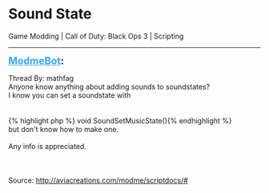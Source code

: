 # Sound State
Game Modding | Call of Duty: Black Ops 3 | Scripting

---
<strong style="font-size: 1.4em;"><span style="text-decoration: underline;text-decoration-color: #34a7f9;"><span style="color:#34a7f9;">ModmeBot</span></span>:</strong>

<p>Thread By: mathfag<br />Anyone know anything about adding sounds to soundstates?<br />I know you can set a soundstate with <br /> <br /> <br />{% highlight php %}
void SoundSetMusicState(){% endhighlight %}
 <br />but don&#39;t know how to make one.<br /> <br />Any info is appreciated.<br /> <br /> <br /> <br />Source: <a href="http://aviacreations.com/modme/scriptdocs/">http://aviacreations.com/modme/scriptdocs/#</a></p>
